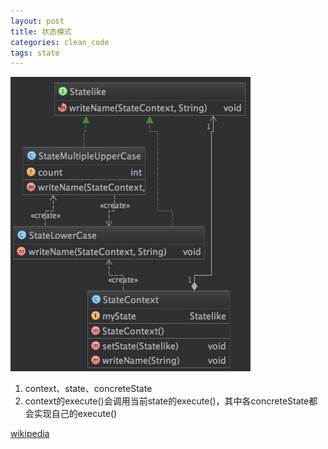 ```yaml
---
layout: post
title: 状态模式
categories: clean_code
tags: state
---
```



![类图](/images/design_pattern/state.png)

1.  context、state、concreteState
2.  context的execute()会调用当前state的execute()，其中各concreteState都会实现自己的execute()

[wikipedia](https://en.wikipedia.org/wiki/State_pattern)
